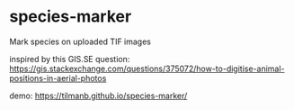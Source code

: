 # species-marker
Mark species on uploaded TIF images

inspired by this GIS.SE question: https://gis.stackexchange.com/questions/375072/how-to-digitise-animal-positions-in-aerial-photos

demo: https://tilmanb.github.io/species-marker/
